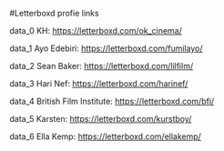 #Letterboxd profie links

data_0
KH: https://letterboxd.com/ok_cinema/

data_1
Ayo Edebiri: https://letterboxd.com/fumilayo/

data_2
Sean Baker: https://letterboxd.com/lilfilm/

data_3
Hari Nef: https://letterboxd.com/harinef/

data_4
British Film Institute: https://letterboxd.com/bfi/

data_5
Karsten: https://letterboxd.com/kurstboy/

data_6
Ella Kemp: https://letterboxd.com/ellakemp/

